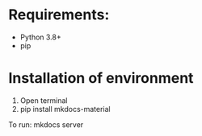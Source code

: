 # Requirements:
- Python 3.8+
- pip

# Installation of environment

1. Open terminal
2. pip install mkdocs-material

To run: mkdocs server


